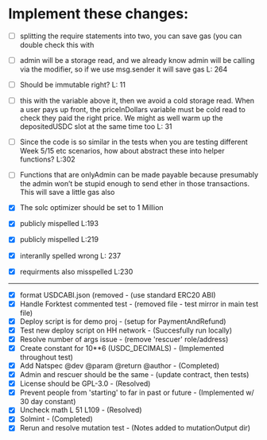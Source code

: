 # Implement these changes:

- [ ] splitting the require statements into two, you can save gas (you can double check this with

- [ ] admin will be a storage read, and we already know admin will be calling via the modifier, so if we use msg.sender it will save gas L: 264
- [ ] Should be immutable right? L: 11
- [ ] this with the variable above it, then we avoid a cold storage read. When a user pays up front, the priceInDollars variable must be cold read to check they paid the right price. We might as well warm up the depositedUSDC slot at the same time too L: 31

- [ ] Since the code is so similar in the tests when you are testing different Week 5/15 etc scenarios, how about abstract these into helper functions? L:302

- [ ] Functions that are onlyAdmin can be made payable because presumably the admin won’t be stupid enough to send ether in those transactions. This will save a little gas also

- [x] The solc optimizer should be set to 1 Million
- [x] publicly mispelled L:193
- [x] publicly mispelled L:219
- [x] interanlly spelled wrong L: 237
- [x] requirments also misspelled L:230

***

- [x] format USDCABI.json (removed                              - (use standard ERC20 ABI)
- [x] Handle Forktest commented test                            - (removed file - test mirror in main test file)
- [x] Deploy script is for demo proj                            - (setup for PaymentAndRefund)
- [x] Test new deploy script on HH network                      - (Succesfully run locally)
- [x] Resolve number of args issue                              - (remove 'rescuer' role/address)
- [x] Create constant for 10**6 (USDC_DECIMALS)                 - (Implemented throughout test)
- [x] Add Natspec @dev @param @return @author                   - (Completed)
- [x] Admin and rescuer should be the same                      - (update contract, then tests)
- [x] License should be GPL-3.0                                 - (Resolved)
- [x] Prevent people from 'starting' to far in past or future   - (Implemented w/ 30 day constant)
- [x] Uncheck math L 51 L109                                    - (Resolved)
- [x] Solmint                                                   - (Completed)
- [x] Rerun and resolve mutation test                           - (Notes added to mutationOutput dir)
